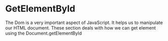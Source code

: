 # GetElementById
The Dom is a very important aspect of JavaScript. It helps us to manipulate our HTML document. These section deals with how we can get element using the Document.getElementById
